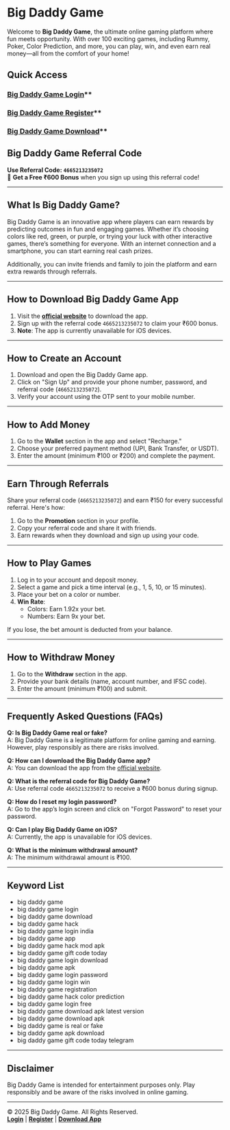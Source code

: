 # Big Daddy Game

Welcome to **Big Daddy Game**, the ultimate online gaming platform where fun meets opportunity. With over 100 exciting games, including Rummy, Poker, Color Prediction, and more, you can play, win, and even earn real money—all from the comfort of your home!

## Quick Access

### [Big Daddy Game Login](https://gamelogin.in/big-daddy-game)**
### [Big Daddy Game Register](https://gamelogin.in/big-daddy-game)**  
### [Big Daddy Game Download](https://gamelogin.in/big-daddy-game)**  

## Big Daddy Game Referral Code
**Use Referral Code: `4665213235072`**  
🎁 **Get a Free ₹600 Bonus** when you sign up using this referral code!

---

## What Is Big Daddy Game?
Big Daddy Game is an innovative app where players can earn rewards by predicting outcomes in fun and engaging games. Whether it’s choosing colors like red, green, or purple, or trying your luck with other interactive games, there’s something for everyone. With an internet connection and a smartphone, you can start earning real cash prizes.

Additionally, you can invite friends and family to join the platform and earn extra rewards through referrals.

---

## How to Download Big Daddy Game App
1. Visit the **[official website](https://gamelogin.in/big-daddy-game)** to download the app.
2. Sign up with the referral code `4665213235072` to claim your ₹600 bonus.
3. **Note**: The app is currently unavailable for iOS devices.

---

## How to Create an Account
1. Download and open the Big Daddy Game app.
2. Click on "Sign Up" and provide your phone number, password, and referral code (`4665213235072`).
3. Verify your account using the OTP sent to your mobile number.

---

## How to Add Money
1. Go to the **Wallet** section in the app and select "Recharge."
2. Choose your preferred payment method (UPI, Bank Transfer, or USDT).
3. Enter the amount (minimum ₹100 or ₹200) and complete the payment.

---

## Earn Through Referrals
Share your referral code (`4665213235072`) and earn ₹150 for every successful referral. Here's how:
1. Go to the **Promotion** section in your profile.
2. Copy your referral code and share it with friends.
3. Earn rewards when they download and sign up using your code.

---

## How to Play Games
1. Log in to your account and deposit money.
2. Select a game and pick a time interval (e.g., 1, 5, 10, or 15 minutes).
3. Place your bet on a color or number.
4. **Win Rate**:  
   - Colors: Earn 1.92x your bet.  
   - Numbers: Earn 9x your bet.

If you lose, the bet amount is deducted from your balance.

---

## How to Withdraw Money
1. Go to the **Withdraw** section in the app.
2. Provide your bank details (name, account number, and IFSC code).
3. Enter the amount (minimum ₹100) and submit.

---

## Frequently Asked Questions (FAQs)

**Q: Is Big Daddy Game real or fake?**  
A: Big Daddy Game is a legitimate platform for online gaming and earning. However, play responsibly as there are risks involved.

**Q: How can I download the Big Daddy Game app?**  
A: You can download the app from the [official website](https://gamelogin.in/big-daddy-game). 

**Q: What is the referral code for Big Daddy Game?**  
A: Use referral code `4665213235072` to receive a ₹600 bonus during signup.

**Q: How do I reset my login password?**  
A: Go to the app’s login screen and click on "Forgot Password" to reset your password.

**Q: Can I play Big Daddy Game on iOS?**  
A: Currently, the app is unavailable for iOS devices.

**Q: What is the minimum withdrawal amount?**  
A: The minimum withdrawal amount is ₹100.

---

## Keyword List
- big daddy game
- big daddy game login
- big daddy game download
- big daddy game hack
- big daddy game login india
- big daddy game app
- big daddy game hack mod apk
- big daddy game gift code today
- big daddy game login download
- big daddy game apk
- big daddy game login password
- big daddy game login win
- big daddy game registration
- big daddy game hack color prediction
- big daddy game login free
- big daddy game download apk latest version
- big daddy game download apk
- big daddy game is real or fake
- big daddy game apk download
- big daddy game gift code today telegram

---

## Disclaimer
Big Daddy Game is intended for entertainment purposes only. Play responsibly and be aware of the risks involved in online gaming.

---

© 2025 Big Daddy Game. All Rights Reserved.  
**[Login](https://gamelogin.in/big-daddy-game)** | **[Register](https://gamelogin.in/big-daddy-game)** | **[Download App](https://gamelogin.in/big-daddy-game)**
